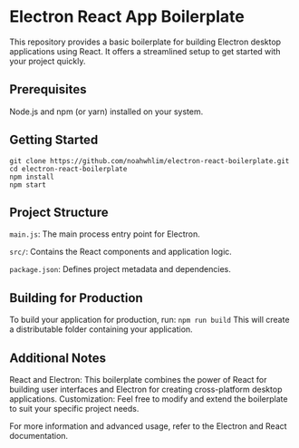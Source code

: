 # Electron React App Boilerplate

This repository provides a basic boilerplate for building Electron desktop applications using React. It offers a streamlined setup to get started with your project quickly.

## Prerequisites
Node.js and npm (or yarn) installed on your system.

## Getting Started
```git clone https://github.com/noahwhlim/electron-react-boilerplate.git```\
```cd electron-react-boilerplate```\
```npm install```\
```npm start```

## Project Structure
`main.js`: The main process entry point for Electron.

`src/`: Contains the React components and application logic.

`package.json`: Defines project metadata and dependencies.

## Building for Production
To build your application for production, run:
```npm run build```
This will create a distributable folder containing your application.

## Additional Notes
React and Electron: This boilerplate combines the power of React for building user interfaces and Electron for creating cross-platform desktop applications.
Customization: Feel free to modify and extend the boilerplate to suit your specific project needs.

For more information and advanced usage, refer to the Electron and React documentation.

